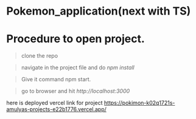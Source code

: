 # Pokemon_application(next with TS)
 # Procedure to open project.
> clone the repo
    
> navigate in the project file and do *npm install*

> Give it command npm start.

> go to browser and hit *http://localhost:3000*

here is deployed vercel link for project https://pokimon-k02q1721s-amulyas-projects-e22b1776.vercel.app/
